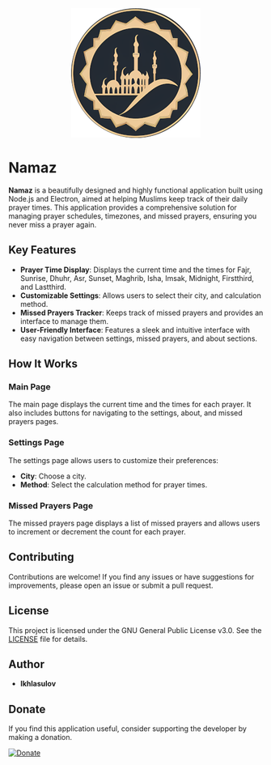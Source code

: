 <div align="center">
  <img src="icon.png" alt="Namaz" />
</div>


# Namaz

**Namaz** is a beautifully designed and highly functional application built using Node.js and Electron, aimed at helping Muslims keep track of their daily prayer times. This application provides a comprehensive solution for managing prayer schedules, timezones, and missed prayers, ensuring you never miss a prayer again.

## Key Features

- **Prayer Time Display**: Displays the current time and the times for Fajr, Sunrise, Dhuhr, Asr, Sunset, Maghrib, Isha, Imsak, Midnight, Firstthird, and Lastthird.
- **Customizable Settings**: Allows users to select their city, and calculation method.
- **Missed Prayers Tracker**: Keeps track of missed prayers and provides an interface to manage them.
- **User-Friendly Interface**: Features a sleek and intuitive interface with easy navigation between settings, missed prayers, and about sections.

## How It Works

### Main Page
The main page displays the current time and the times for each prayer. It also includes buttons for navigating to the settings, about, and missed prayers pages.

### Settings Page
The settings page allows users to customize their preferences:
- **City**: Choose a city.
- **Method**: Select the calculation method for prayer times.

### Missed Prayers Page
The missed prayers page displays a list of missed prayers and allows users to increment or decrement the count for each prayer.

## Contributing

Contributions are welcome! If you find any issues or have suggestions for improvements, please open an issue or submit a pull request.

## License

This project is licensed under the GNU General Public License v3.0. See the [LICENSE](LICENSE) file for details.

## Author

- **Ikhlasulov**

## Donate

If you find this application useful, consider supporting the developer by making a donation.

[![Donate](https://img.shields.io/badge/Donate-PayPal-blue.svg)](https://pay.cloudtips.ru/p/693e007a)
